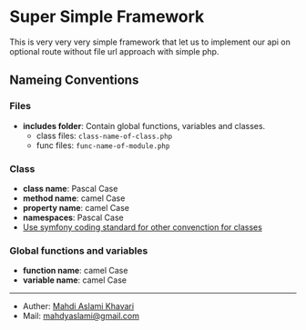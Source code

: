 # Super **Simple** Framework

This is very very very simple framework that let us to implement our api on 
optional route without file url approach with simple php.

## Nameing Conventions

### Files

- **includes folder**: Contain global functions, variables and classes.
    - class files: `class-name-of-class.php`
    - func files: `func-name-of-module.php`

### Class

- **class name**: Pascal Case
- **method name**: camel Case
- **property name**: camel Case
- **namespaces**: Pascal Case
- [Use symfony coding standard for other convenction for classes](https://symfony.com/doc/current/contributing/code/standards.html#symfony-coding-standards-in-detail)

### Global functions and variables

- **function name**: camel Case
- **variable name**: camel Case


<hr>

- Auther: [Mahdi Aslami Khavari](www.mahdiaslamikhavari.ir)
- Mail: mahdyaslami@gmail.com
